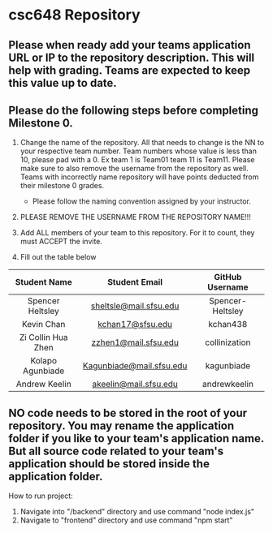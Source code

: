 # csc648 Repository

## Please when ready add your teams application URL or IP to the repository description. This will help with grading. Teams are expected to keep this value up to date.

## Please do the following steps before completing Milestone 0.
1. Change the name of the repository. All that needs to change is the NN to your respective team number. Team numbers whose value is less than 10, please pad with a 0. Ex team 1 is Team01 team 11 is Team11. Please make sure to also remove the username from the repository as well. Teams with incorrectly name repository will have points deducted from their milestone 0 grades.
      - Please follow the naming convention assigned by your instructor.

1. PLEASE REMOVE THE USERNAME FROM THE REPOSITORY NAME!!!

2. Add ALL members of your team to this repository. For it to count, they must ACCEPT the invite.

3. Fill out the table below


| Student Name | Student Email | GitHub Username |
|    :---:     |     :---:     |     :---:       |
| Spencer Heltsley| sheltsle@mail.sfsu.edu | Spencer-Heltsley |
| Kevin Chan      | kchan17@sfsu.edu               | kchan438        |
| Zi Collin Hua Zhen      | zzhen1@mail.sfsu.edu              |collinization                 |
| Kolapo Agunbiade  |     Kagunbiade@mail.sfsu.edu           |  kagunbiade                |
| Andrew Keelin   | akeelin@mail.sfsu.edu | andrewkeelin |
## NO code needs to be stored in the root of your repository. You may rename the application folder if you like to your team's application name. But all source code related to your team's application should be stored inside the application folder.


How to run project:

1. Navigate into "/backend" directory and use command "node index.js"
2. Navigate to "frontend" directory and use command "npm start"